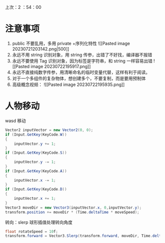 上次：2 ：54：00
# 注意事项
1. public 不要乱用，多用 private +序列化特性
![[Pasted image 20230721203142.png|500]]
1. 永远不用 string 识别对象，用 string 传参，出错了不好找，编译器不报错
2. 永远不要使用 Tag 识别对象，因为标签是字符串，和 string 一样容易出错 ![[Pasted image 20230722195917.png]]
3. 永远不直接纯数字传参，用清晰命名的临时变量代替，这样有利于阅读。
4. 对于一个多组件的复杂物体，想创建多个，不要复制，而是要用预制体
5. 高级概念视频： ![[Pasted image 20230722195935.png]]


# 人物移动
wasd 移动
```cs
Vector2 inputVector = new Vector2(0, 0);
if (Input.GetKey(KeyCode.W))
{
    inputVector.y += 1;
}
if (Input.GetKey(KeyCode.S))
{
    inputVector.y -= 1;
}
if (Input.GetKey(KeyCode.A))
{
    inputVector.x -= 1;
}  
if (Input.GetKey(KeyCode.D))
{
    inputVector.x += 1;
}
Vector3 moveDir = new Vector3(inputVector.x, 0,inputVector.y);
transform.position += moveDir * (Time.deltaTime * moveSpeed);
```

转向：slerp 球形插值处理转向角度

```cs 
float rotateSpeed = 10f;  
transform.forward = Vector3.Slerp(transform.forward, moveDir, Time.deltaTime * rotateSpeed);
```
